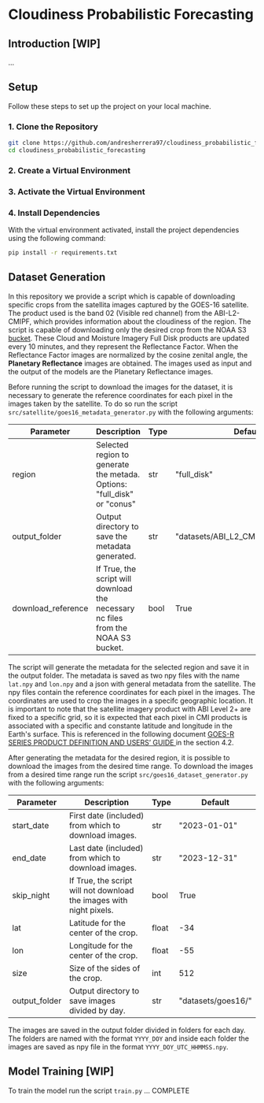 # Cloudiness Probabilistic Forecasting

## Introduction [WIP]

...

## Setup

Follow these steps to set up the project on your local machine.

### 1. Clone the Repository

```bash
git clone https://github.com/andresherrera97/cloudiness_probabilistic_forecasting.git
cd cloudiness_probabilistic_forecasting
```

### 2. Create a Virtual Environment

### 3. Activate the Virtual Environment

### 4. Install Dependencies
With the virtual environment activated, install the project dependencies using the following command:

```bash
pip install -r requirements.txt
```

## Dataset Generation

In this repository we provide a script which is capable of downloading specific crops from the satellita images captured by the GOES-16 satellite. The product used is the band 02 (Visible red channel) from the ABI-L2-CMIPF, which provides information about the cloudiness of the region. The script is capable of downloading only the desired crop from the NOAA S3 [bucket](https://noaa-goes16.s3.amazonaws.com/index.html). These Cloud and Moisture Imagery Full Disk products are updated every 10 minutes, and they represent the Reflectance Factor. When the Reflectance Factor images are normalized by the cosine zenital angle, the **Planetary Reflectance** images are obtained. The images used as input and the output of the models are the Planetary Reflectance images.

Before running the script to download the images for the dataset, it is necessary to generate the reference coordinates for each pixel in the images taken by the satellite. To do so run the script `src/satellite/goes16_metadata_generator.py` with the following arguments:


| Parameter  | Description         | Type  | Default              |
|------------|---------------------|-------|------------------------|
| region | Selected region to generate the metada. Options: "full_disk" or "conus" | str  | "full_disk"           |
| output_folder   | Output directory to save the metadata generated. | str   | "datasets/ABI_L2_CMIP_M6C02_G16/"  |
| download_reference | If True, the script will download the necessary nc files from the NOAA S3 bucket. | bool  | True   |


The script will generate the metadata for the selected region and save it in the output folder. The metadata is saved as two npy files with the name `lat.npy` and `lon.npy` and a json with general metadata from the satellite. The npy files contain the reference coordinates for each pixel in the images. The coordinates are used to crop the images in a specifc geographic location. It is important to note that the satellite imagery product with ABI Level 2+ are fixed to a specific grid, so it is expected that each pixel in CMI products is associated with a specific and constante latitude and longitude in the Earth's surface. This is referenced in the following document [GOES-R SERIES PRODUCT DEFINITION AND USERS’ GUIDE ](https://www.goes-r.gov/products/docs/PUG-L2+-vol5.pdf) in the section 4.2.

After generating the metadata for the desired region, it is possible to download the images from the desired time range.
To download the images from a desired time range run the script `src/goes16_dataset_generator.py` with the following arguments:


| Parameter  | Description         | Type  | Default              |
|------------|---------------------|-------|------------------------|
| start_date | First date (included) from which to download images. | str   | "2023-01-01"           |
| end_date   | Last date (included) from which to download images. | str   | "2023-12-31"           |
| skip_night | If True, the script will not download the images with night pixels. | bool  | True                   |
| lat        | Latitude for the center of the crop.     | float | -34                    |
| lon        | Longitude for the center of the crop.    | float | -55                    |
| size       | Size of the sides of the crop.  | int   | 512                    |
| output_folder        | Output directory to save images divided by day.  | str   | "datasets/goes16/"     |


The images are saved in the output folder divided in folders for each day. The folders are named with the format `YYYY_DOY` and inside each folder the images are saved as npy file in the format `YYYY_DOY_UTC_HHMMSS.npy`.



## Model Training [WIP]

To train the model run the script `train.py` ... COMPLETE
